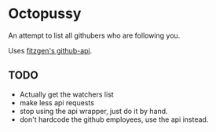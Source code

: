 # Octopussy

An attempt to list all githubers who are following you.

Uses [fitzgen's github-api](https://github.com/fitzgen/github-api).

## TODO

 * Actually get the watchers list
 * make less api requests
 * stop using the api wrapper, just do it by hand.
 * don't hardcode the github employees, use the api instead.

